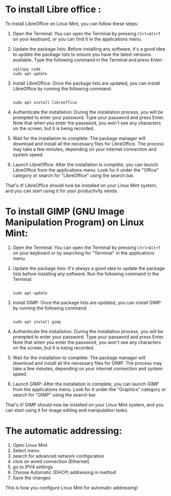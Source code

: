 # To install Libre office :

To install LibreOffice on Linux Mint, you can follow these steps:

1. Open the Terminal: You can open the Terminal by pressing `Ctrl+Alt+T` on your keyboard, or you can find it in the applications menu.

2. Update the package lists: Before installing any software, it's a good idea to update the package lists to ensure you have the latest versions available. Type the following command in the Terminal and press Enter:

   ```
   sqlCopy code
   sudo apt update
   ```

3. Install LibreOffice: Once the package lists are updated, you can install LibreOffice by running the following command:

   ```
   
   sudo apt install libreoffice
   ```

4. Authenticate the installation: During the installation process, you will be prompted to enter your password. Type your password and press Enter. Note that when you enter the password, you won't see any characters on the screen, but it is being recorded.

5. Wait for the installation to complete: The package manager will download and install all the necessary files for LibreOffice. The process may take a few minutes, depending on your internet connection and system speed.

6. Launch LibreOffice: After the installation is complete, you can launch LibreOffice from the applications menu. Look for it under the "Office" category or search for "LibreOffice" using the search bar.

That's it! LibreOffice should now be installed on your Linux Mint system, and you can start using it for your productivity needs.





# To install GIMP (GNU Image Manipulation Program) on Linux Mint:

1. Open the Terminal: You can open the Terminal by pressing `Ctrl+Alt+T` on your keyboard or by searching for "Terminal" in the applications menu.

2. Update the package lists: It's always a good idea to update the package lists before installing any software. Run the following command in the Terminal:

   ```
   
   sudo apt update
   ```

3. Install GIMP: Once the package lists are updated, you can install GIMP by running the following command:

   ```
   
   sudo apt install gimp
   ```

4. Authenticate the installation: During the installation process, you will be prompted to enter your password. Type your password and press Enter. Note that when you enter the password, you won't see any characters on the screen, but it is being recorded.

5. Wait for the installation to complete: The package manager will download and install all the necessary files for GIMP. The process may take a few minutes, depending on your internet connection and system speed.

6. Launch GIMP: After the installation is complete, you can launch GIMP from the applications menu. Look for it under the "Graphics" category or search for "GIMP" using the search bar.

That's it! GIMP should now be installed on your Linux Mint system, and you can start using it for image editing and manipulation tasks.

#  The automatic addressing:

1. Open Linux Mint
2. Select menu
3. search for  advanced network configuration
4. click on wired connection (Ethernet)
5. go to IPV4 settings
6. Choose Automatic (DHCP) addressing in method
7. Save the changes



This is how you configure Linux Mint for automatic addressing!



